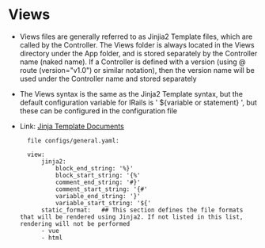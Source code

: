 # Views
* Views files are generally referred to as Jinjia2 Template files, which are called by the Controller. The Views folder is always located in the Views directory under the App folder, and is stored separately by the Controller name (naked name). If a Controller is defined with a version (using @ route (version="v1.0") or similar notation), then the version name will be used under the Controller name and stored separately
* The Views syntax is the same as the Jinja2 Template syntax, but the default configuration variable for IRails is ' ${variable or statement} ', but these can be configured in the configuration file
* Link: [Jinja Template Documents](https://jinja.palletsprojects.com/en/3.1.x/templates/)

        file configs/general.yaml:

        view:
            jinja2:
                block_end_string: '%}'
                block_start_string: '{%'
                comment_end_string: '#}'
                comment_start_string: '{#'
                variable_end_string: '}'
                variable_start_string: '${'
            static_format:   ## This section defines the file formats that will be rendered using Jinja2. If not listed in this list, rendering will not be performed           
            - vue
            - html